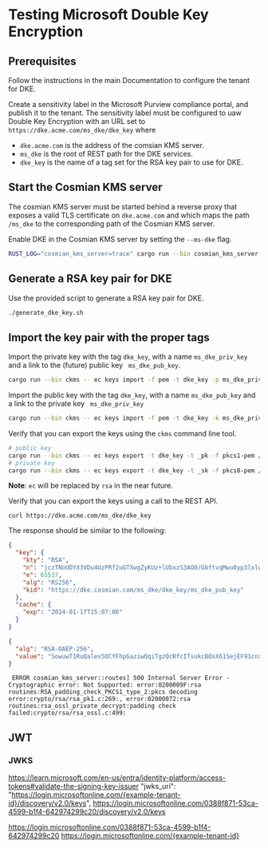 <h1>Testing Microsoft Double Key Encryption</h1>

## Prerequisites

Follow the instructions in the main Documentation to configure the tenant for DKE.

Create a sensitivity label in the Microsoft Purview compliance portal, and publish it to the tenant.
The sensitivity label must be configured to uaw Double Key Encryption with an URL set to
`https://dke.acme.com/ms_dke/dke_key` where

- `dke.acme.com` is the address of the comsian KMS server.
- `ms_dke` is the root of REST path for the DKE services.
- `dke_key` is the name of a tag set for the RSA key pair to use for DKE.

## Start the Cosmian KMS server

The cosmian KMS server must be started behind a reverse proxy that exposes a valid TLS certificate on `dke.acme.com`
and which maps the path `/ms_dke` to the corresponding path of the Cosmian KMS server.

Enable DKE in the Cosmian KMS server by setting the `--ms-dke` flag.

```bash
RUST_LOG="cosmian_kms_server=trace" cargo run --bin cosmian_kms_server -- --ms-dke-service-url https://dke.acme.com/ms_dke
```

## Generate a RSA key pair for DKE

Use the provided script to generate a RSA key pair for DKE.

```bash
./generate_dke_key.sh
``` 

## Import the key pair with the proper tags

Import the private key with the tag `dke_key`, with a name `ms_dke_priv_key` and a link to the (future) public
key ` ms_dke_pub_key`.

```bash
cargo run --bin ckms -- ec keys import -f pem -t dke_key -p ms_dke_priv_key crate/server/src/tests/ms_dke/private_key.pkcs8.pem ms_dke_priv_key
```

Import the public key with the tag `dke_key`, with a name `ms_dke_pub_key` and a link to the private
key ` ms_dke_priv_key`

```bash
cargo run --bin ckms -- ec keys import -f pem -t dke_key -k ms_dke_priv_key crate/server/src/tests/ms_dke/public_key.pkcs8.pem ms_dke_pub_key

```

Verify that you can export the keys using the `ckms` command line tool.

```bash
# public key
cargo run --bin ckms -- ec keys export -t dke_key -t _pk -f pkcs1-pem /tmp/pub_key.pkcs1.pem
# private key
cargo run --bin ckms -- ec keys export -t dke_key -t _sk -f pkcs8-pem /tmp/priv_key.pkcs1.pem
```

**Note**: `ec` will be replaced by `rsa` in the near future.

Verify that you can export the keys using a call to the REST API.

```shell
curl https://dke.acme.com/ms_dke/dke_key
```

The response should be similar to the following:

```json
{
  "key": {
    "kty": "RSA",
    "n": "jczTNoUDYX3VDu4UzPRf2uGTXwgZyKUz+lUbxzS3AO0/GbftvqMwu8yp3lxlwH7O9My32tNMAJXJtBSf+DiaD3xIA6HTdOa4dHvIZlIxrNeRyQLuUEu2+qdc5/x1FJmEkuG33xunFeeAUU3CNSO5X+IZ3nS3rdOIL6wwASVJKBPgM9AH95xqmxXQNOFpmbriv/c5VAqd7Ih83H8KBzowsYRNYiWqIJvFVP224p2UNNqpr0WX+QPkgoQYH5hKGRR8bj3BVYhzlEE+4/BQLp2ECfSYCe1kRYqlfSpBRHrrKhZ+VcEsYg/9zbAKPmLc4fRMR66KaG5ANpe7OseVFLHyNQ==",
    "e": 65537,
    "alg": "RS256",
    "kid": "https://dke.cosmian.com/ms_dke/dke_key/ms_dke_pub_key"
  },
  "cache": {
    "exp": "2024-01-17T15:07:06"
  }
}
```


```json
{
  "alg": "RSA-OAEP-256",
  "value": "SowuwT1RuQalev5OCYFhpGaziwOqiTgzQcRfcITsukcBOsX61SejEF91cnx8vQv/gjmovXW4qEV7PpNBKj2GMszHWmFkt877raP02yxch6w0sPEBMaNdfbLIScpsjaPAOmu/i3MAY3dPaAl4duGE3FJCb1O8G98QamB5eQXpJaKcoUGUCeE4hy4qi5k15rQWMU6EmTZ8qL37ugDGo1gRuSsYZmCriPH+sUdiOIXEBJ/UrRIeR+ENPgjBVRSw46sbfdCIee37iROdBRxffHe2p+Ntx1TGMSLhkOc+DU0p+0+cDEicmVXorUfNZCQc7Rof2pIjpUI4Qi3wBCexTnZXgw=="
}
```
```text
 ERROR cosmian_kms_server::routes] 500 Internal Server Error - Cryptographic error: Not Supported: error:0200009F:rsa routines:RSA_padding_check_PKCS1_type_2:pkcs decoding error:crypto/rsa/rsa_pk1.c:269:, error:02000072:rsa routines:rsa_ossl_private_decrypt:padding check failed:crypto/rsa/rsa_ossl.c:499:

```

## JWT

### JWKS
https://learn.microsoft.com/en-us/entra/identity-platform/access-tokens#validate-the-signing-key-issuer
"jwks_uri": "https://login.microsoftonline.com/{example-tenant-id}/discovery/v2.0/keys",
https://login.microsoftonline.com/0388f871-53ca-4599-b1f4-642974299c20/discovery/v2.0/keys


https://login.microsoftonline.com/0388f871-53ca-4599-b1f4-642974299c20
https://login.microsoftonline.com/{example-tenant-id}